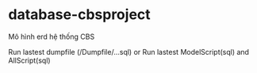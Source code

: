 # database-cbsproject
Mô hình erd hệ thống CBS

Run lastest dumpfile (/Dumpfile/...sql)
or
Run lastest  ModelScript(sql) and  AllScript(sql)